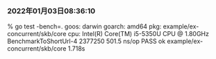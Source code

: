 


### 2022年01月03日08:36:10

% go test -bench=. 
goos: darwin
goarch: amd64
pkg: example/ex-concurrent/skb/core
cpu: Intel(R) Core(TM) i5-5350U CPU @ 1.80GHz
BenchmarkToShortUrl-4            2377250               501.5 ns/op
PASS
ok      example/ex-concurrent/skb/core  1.718s